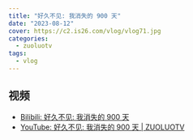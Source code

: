 ```yaml
---
title: "好久不见: 我消失的 900 天"
date: "2023-08-12"
cover: https://c2.is26.com/vlog/vlog71.jpg
categories:
  - zuoluotv
tags:
  - vlog
---
```


## 视频

- [Bilibili: 好久不见: 我消失的 900 天](https://www.bilibili.com/video/BV13N411S7tQ)
- [YouTube: 好久不见: 我消失的 900 天 | ZUOLUOTV](https://www.youtube.com/watch?v=815dd6fCPwk)
